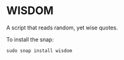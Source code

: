 # WISDOM
A script that reads random, yet wise quotes. 

To install the snap:

`sudo snap install wisdom`







